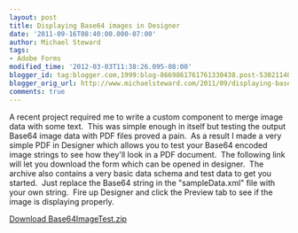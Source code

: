 ```yaml
---
layout: post
title: Displaying Base64 images in Designer
date: '2011-09-16T08:40:00.000-07:00'
author: Michael Steward
tags:
- Adobe Forms
modified_time: '2012-03-03T11:38:26.095-08:00'
blogger_id: tag:blogger.com,1999:blog-8669861761761330438.post-5302114012818309397
blogger_orig_url: http://www.michaelsteward.com/2011/09/displaying-base64-images-in-designer.html
comments: true
---
```


A recent project required me to write a custom component to merge image data with some text.  This was simple enough in itself but testing the output Base64 image data with PDF files proved a pain.  As a result I made a very simple PDF in Designer which allows you to test your Base64 encoded image strings to see how they'll look in a PDF document.  The following link will let you download the form which can be opened in designer.  The archive also contains a very basic data schema and test data to get you started.  Just replace the Base64 string in the "sampleData.xml" file with your own string.  Fire up Designer and click the Preview tab to see if the image is displaying properly.  

[Download Base64ImageTest.zip](http://dl.dropbox.com/u/150823/Base64ImageTest.zip)
